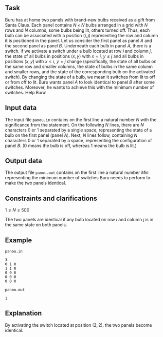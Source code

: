 ## Task

Buru has at home two panels with brand-new bulbs received as a gift from Santa Claus. Each panel contains $N \times N$ bulbs arranged in a grid with $N$ rows and $N$ columns, some bulbs being lit, others turned off. Thus, each bulb can be associated with a position $(i, j)$ representing the row and column it is positioned in the panel. Let us consider the first panel as panel $A$ and the second panel as panel $B$. Underneath each bulb in panel $A$, there is a switch. If we activate a switch under a bulb located at row $i$ and column $j$, the state of all bulbs in positions $(x, y)$ with $x = i$, $y \leq j$ and all bulbs in positions $(x, y)$ with $x < i$, $y = j$ change (specifically, the state of all bulbs on the same row and smaller columns, the state of bulbs in the same column and smaller rows, and the state of the corresponding bulb on the activated switch). By changing the state of a bulb, we mean it switches from lit to off or from off to lit. Buru wants panel $A$ to look identical to panel $B$ after some switches. Moreover, he wants to achieve this with the minimum number of switches. Help Buru!

## Input data

The input file `panou.in` contains on the first line a natural number $N$ with the significance from the statement. On the following $N$ lines, there are $N$ characters $0$ or $1$ separated by a single space, representing the state of a bulb on the first panel (panel $A$). Next, $N$ lines follow, containing $N$ characters $0$ or $1$ separated by a space, representing the configuration of panel $B$. ($0$ means the bulb is off, whereas $1$ means the bulb is lit.)

## Output data

The output file `panou.out` contains on the first line a natural number $Min$ representing the minimum number of switches Buru needs to perform to make the two panels identical.

## Constraints and clarifications

$1 \leq N \leq 500$

The two panels are identical if any bulb located on row $i$ and column $j$ is in the same state on both panels.

## Example

`panou.in`
```
3
0 1 0
1 1 0
0 0 0
0 0 0
0 0 0
```

`panou.out`
```
1
```

## Explanation

By activating the switch located at position $(2, 2)$, the two panels become identical.